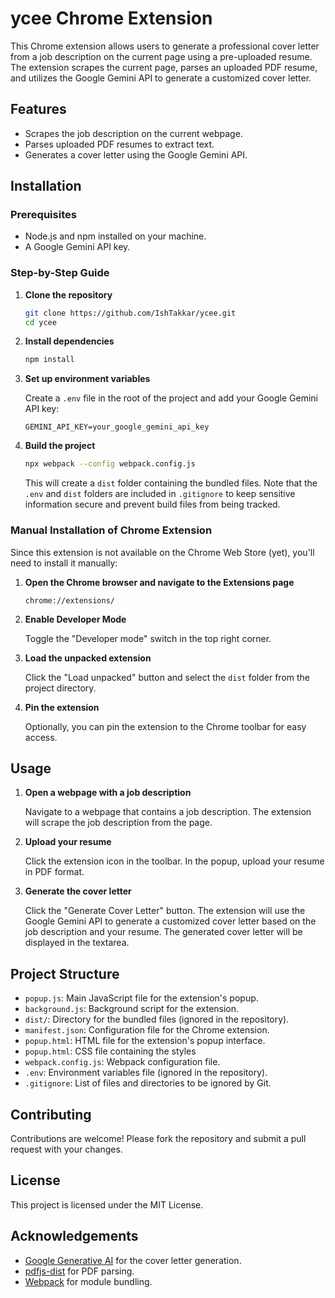 # ycee Chrome Extension

This Chrome extension allows users to generate a professional cover letter from a job description on the current page using a pre-uploaded resume. The extension scrapes the current page, parses an uploaded PDF resume, and utilizes the Google Gemini API to generate a customized cover letter.

## Features

- Scrapes the job description on the current webpage.
- Parses uploaded PDF resumes to extract text.
- Generates a cover letter using the Google Gemini API.

## Installation

### Prerequisites

- Node.js and npm installed on your machine.
- A Google Gemini API key.

### Step-by-Step Guide

1. **Clone the repository**

   ```bash
   git clone https://github.com/IshTakkar/ycee.git
   cd ycee
   ```

2. **Install dependencies**

   ```bash
   npm install
   ```

3. **Set up environment variables**

   Create a `.env` file in the root of the project and add your Google Gemini API key:

   ```env
   GEMINI_API_KEY=your_google_gemini_api_key
   ```

4. **Build the project**

   ```bash
   npx webpack --config webpack.config.js
   ```

   This will create a `dist` folder containing the bundled files. Note that the `.env` and `dist` folders are included in `.gitignore` to keep sensitive information secure and prevent build files from being tracked.

### Manual Installation of Chrome Extension

Since this extension is not available on the Chrome Web Store (yet), you'll need to install it manually:

1. **Open the Chrome browser and navigate to the Extensions page**

   ```url
   chrome://extensions/
   ```

2. **Enable Developer Mode**

   Toggle the "Developer mode" switch in the top right corner.

3. **Load the unpacked extension**

   Click the "Load unpacked" button and select the `dist` folder from the project directory.

4. **Pin the extension**

   Optionally, you can pin the extension to the Chrome toolbar for easy access.

## Usage

1. **Open a webpage with a job description**

   Navigate to a webpage that contains a job description. The extension will scrape the job description from the page.

2. **Upload your resume**

   Click the extension icon in the toolbar. In the popup, upload your resume in PDF format.

3. **Generate the cover letter**

   Click the "Generate Cover Letter" button. The extension will use the Google Gemini API to generate a customized cover letter based on the job description and your resume. The generated cover letter will be displayed in the textarea.

## Project Structure

- `popup.js`: Main JavaScript file for the extension's popup.
- `background.js`: Background script for the extension.
- `dist/`: Directory for the bundled files (ignored in the repository).
- `manifest.json`: Configuration file for the Chrome extension.
- `popup.html`: HTML file for the extension's popup interface.
- `popup.html`: CSS file containing the styles
- `webpack.config.js`: Webpack configuration file.
- `.env`: Environment variables file (ignored in the repository).
- `.gitignore`: List of files and directories to be ignored by Git.

## Contributing

Contributions are welcome! Please fork the repository and submit a pull request with your changes.

## License

This project is licensed under the MIT License.

## Acknowledgements

- [Google Generative AI](https://ai.google.dev/gemini-api) for the cover letter generation.
- [pdfjs-dist](https://github.com/mozilla/pdfjs-dist) for PDF parsing.
- [Webpack](https://webpack.js.org/) for module bundling.
